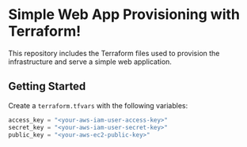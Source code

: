 # Simple Web App Provisioning with Terraform!

This repository includes the Terraform files used to provision the infrastructure and serve a simple web application.

## Getting Started

Create a `terraform.tfvars` with the following variables:
```terraform
access_key = "<your-aws-iam-user-access-key>"
secret_key = "<your-aws-iam-user-secret-key>"
public_key = "<your-aws-ec2-public-key>"
```
